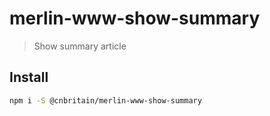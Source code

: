 # merlin-www-show-summary

> Show summary article

## Install

```bash
npm i -S @cnbritain/merlin-www-show-summary
```